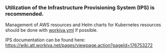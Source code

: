 
### Utilization of the Infrastructure Provisioning System (IPS) is recommended.
Management of AWS resources and Helm charts for Kubernetes resources should be done with [workiva.yml](https://github.com/Workiva/wk/blob/master/docs/workiva-yml.md) if possible.

IPS documentation can be found here: https://wiki.atl.workiva.net/pages/viewpage.action?pageId=176753272
